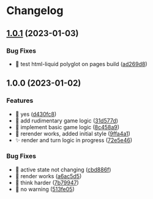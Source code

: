 # Changelog

## [1.0.1](https://github.com/qb20nh/ttt-infinite/compare/v1.0.0...v1.0.1) (2023-01-03)


### Bug Fixes

* :green_heart: test html-liquid polyglot on pages build ([ad269d8](https://github.com/qb20nh/ttt-infinite/commit/ad269d8220bf621457b9de0217957f7ba9a3ea8b))

## 1.0.0 (2023-01-02)


### Features

* :art: yes ([d430fc8](https://github.com/qb20nh/ttt-infinite/commit/d430fc8598027e0ab9b7f539aef502cfd1cb8d3a))
* :construction: add rudimentary game logic ([31d577d](https://github.com/qb20nh/ttt-infinite/commit/31d577d4d80f6786e61755e926c0314447eb37cd))
* :construction: implement basic game logic ([8c458a9](https://github.com/qb20nh/ttt-infinite/commit/8c458a9b161f0e316885a0ed8496072247c2b3ea))
* :lipstick: rerender works, added initial style ([9ffa4a1](https://github.com/qb20nh/ttt-infinite/commit/9ffa4a1c28cffddb494885733fa3631f26e6eadc))
* :sparkles: render and turn logic in progress ([72e5e46](https://github.com/qb20nh/ttt-infinite/commit/72e5e46ebbf72d9cd9e6c98aa74c7bd709b83577))


### Bug Fixes

* :bug: active state not changing ([cbd886f](https://github.com/qb20nh/ttt-infinite/commit/cbd886f53ba02d590bbbcc9cf19a0dd05c854ac1))
* :bug: render works ([a6ac5d5](https://github.com/qb20nh/ttt-infinite/commit/a6ac5d5f18ece7ab32ad0664067ecb31bd16dd2f))
* :poop: think harder ([7b79947](https://github.com/qb20nh/ttt-infinite/commit/7b799474f89f71a1eb40e2bf3a4377139e8de7b8))
* :rotating_light: no warning ([513fe05](https://github.com/qb20nh/ttt-infinite/commit/513fe05920bb3159eb0ee829a1722c7baddfc15a))
